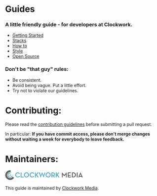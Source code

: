 Guides
======

### A little friendly guide - for developers at Clockwork.

* [Getting Started](./getting-started)
* [Stacks](./stacks)
* [How to](./how-to)
* [Style](./style)
* [Open Source](./open-source)


### Don't be "that guy" rules:

* Be consistent.
* Avoid being vague. Put a little effort.
* Try not to violate our guidelines.

Contributing:
======

Please read the [contribution guidelines] before submitting a pull request.

In particular: <strong>If you have commit access, please don't merge changes without
waiting a week for everybody to leave feedback.</strong>

[contribution guidelines]: /CONTRIBUTING.md

Maintainers:
======

![clockwork](./assets/logo.png)

This guide is maintained by [Clockwork Media](//www.clockworkmedia.co.za).